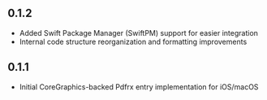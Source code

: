 ## 0.1.2

- Added Swift Package Manager (SwiftPM) support for easier integration
- Internal code structure reorganization and formatting improvements

## 0.1.1

- Initial CoreGraphics-backed Pdfrx entry implementation for iOS/macOS
